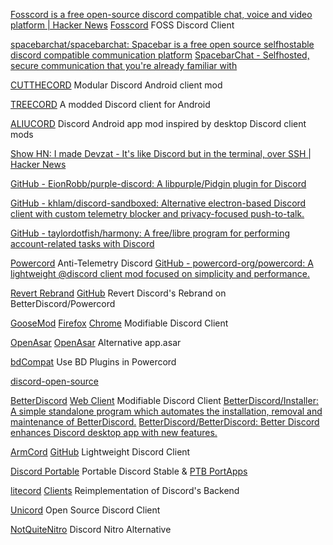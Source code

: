 
[Fosscord is a free open-source discord compatible chat, voice and video platform | Hacker News](https://news.ycombinator.com/item?id=28830640)
[Fosscord](https://github.com/fosscord/fosscord)
FOSS Discord Client

[spacebarchat/spacebarchat: Spacebar is a free open source selfhostable discord compatible communication platform](https://github.com/spacebarchat/spacebarchat)
[SpacebarChat - Selfhosted, secure communication that you're already familiar with](https://spacebar.chat/)

[CUTTHECORD](https://gitdab.com/distok/cutthecord)
Modular Discord Android client mod

[TREECORD](https://github.com/Treecord/Treecord)
A modded Discord client for Android

[ALIUCORD](https://github.com/Aliucord/Aliucord)
Discord Android app mod inspired by desktop Discord client mods

[Show HN: I made Devzat - It's like Discord but in the terminal, over SSH | Hacker News](https://news.ycombinator.com/item?id=30688691)

[GitHub - EionRobb/purple-discord: A libpurple/Pidgin plugin for Discord](https://github.com/EionRobb/purple-discord)

[GitHub - khlam/discord-sandboxed: Alternative electron-based Discord client with custom telemetry blocker and privacy-focused push-to-talk.](https://github.com/khlam/discord-sandboxed)

[GitHub - taylordotfish/harmony: A free/libre program for performing account-related tasks with Discord](https://github.com/taylordotfish/harmony)

[Powercord](https://powercord.dev/)
Anti-Telemetry Discord
[GitHub - powercord-org/powercord: A lightweight @discord client mod focused on simplicity and performance.](https://github.com/powercord-org/powercord)

[Revert Rebrand](https://betterdiscord.app/theme/Revert%20Rebrand)
[GitHub](https://github.com/Goose-Nest/GT-RevertRebrand)
Revert Discord's Rebrand on BetterDiscord/Powercord

[GooseMod](https://goosemod.com/)
[Firefox](https://addons.mozilla.org/addon/goosemod-for-web/)
[Chrome](https://chrome.google.com/webstore/detail/goosemod-for-web/clgkdcccmbjmjdbdgcigpocfkkjeaeld)
Modifiable Discord Client

[OpenAsar](https://github.com/GooseMod/OpenAsar)
[OpenAsar](https://openasar.dev/)
Alternative app.asar

[bdCompat](https://github.com/Juby210/bdCompat)
Use BD Plugins in Powercord

[discord-open-source](https://github.com/discord/discord-open-source)

[BetterDiscord](http://betterdiscord.app/)
[Web Client](https://github.com/Strencher/BdBrowser)
Modifiable Discord Client
[BetterDiscord/Installer: A simple standalone program which automates the installation, removal and maintenance of BetterDiscord.](https://github.com/BetterDiscord/Installer)
[BetterDiscord/BetterDiscord: Better Discord enhances Discord desktop app with new features.](https://github.com/BetterDiscord/BetterDiscord)

[ArmCord](https://armcord.smartfridge.space/)
[GitHub](https://github.com/ArmCord/ArmCord)
Lightweight Discord Client

[Discord Portable](https://portapps.io/app/discord-portable/)
Portable Discord Stable &
[PTB PortApps](https://portapps.io/app/discord-ptb-portable/)

[litecord](https://gitlab.com/litecord/litecord)
[Clients](https://gitlab.com/litecord/litecord/-/blob/master/docs/clients.md)
Reimplementation of Discord's Backend

[Unicord](https://github.com/WamWooWam/Unicord)
Open Source Discord Client

[NotQuiteNitro](https://nqn.blue/)
Discord Nitro Alternative
